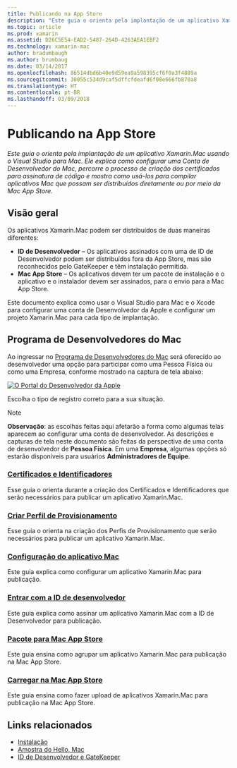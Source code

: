 ```yaml
---
title: Publicando na App Store
description: "Este guia o orienta pela implantação de um aplicativo Xamarin.Mac usando o Visual Studio para Mac. Ele explica como configurar uma Conta de Desenvolvedor do Mac, percorre o processo de criação dos certificados para assinatura de código e mostra como usá-los para compilar aplicativos Mac que possam ser distribuídos diretamente ou por meio da Mac App Store."
ms.topic: article
ms.prod: xamarin
ms.assetid: D26C5E54-EAD2-5487-264D-4263AEA1EBF2
ms.technology: xamarin-mac
author: bradumbaugh
ms.author: brumbaug
ms.date: 03/14/2017
ms.openlocfilehash: 86514dbd6b40e9d59ea9a598395cf6f0a3f4889a
ms.sourcegitcommit: 30055c534d9caf5dffcfdeafd6f08e666fb870a8
ms.translationtype: HT
ms.contentlocale: pt-BR
ms.lasthandoff: 03/09/2018
---
```

# <a name="publishing-to-the-app-store"></a>Publicando na App Store

_Este guia o orienta pela implantação de um aplicativo Xamarin.Mac usando o Visual Studio para Mac. Ele explica como configurar uma Conta de Desenvolvedor do Mac, percorre o processo de criação dos certificados para assinatura de código e mostra como usá-los para compilar aplicativos Mac que possam ser distribuídos diretamente ou por meio da Mac App Store._

## <a name="overview"></a>Visão geral

Os aplicativos Xamarin.Mac podem ser distribuídos de duas maneiras diferentes:

- **ID de Desenvolvedor** – Os aplicativos assinados com uma de ID de Desenvolvedor podem ser distribuídos fora da App Store, mas são reconhecidos pelo GateKeeper e têm instalação permitida.
- **Mac App Store** – Os aplicativos devem ter um pacote de instalação e o aplicativo e o instalador devem ser assinados, para o envio para a Mac App Store.

Este documento explica como usar o Visual Studio para Mac e o Xcode para configurar uma conta de Desenvolvedor da Apple e configurar um projeto Xamarin.Mac para cada tipo de implantação.


## <a name="mac-developer-program"></a>Programa de Desenvolvedores do Mac

Ao ingressar no [Programa de Desenvolvedores do Mac](https://developer.apple.com/devcenter/mac/) será oferecido ao desenvolvedor uma opção para participar como uma Pessoa Física ou como uma Empresa, conforme mostrado na captura de tela abaixo:

[![O Portal do Desenvolvedor da Apple](images/image1.png "O Portal do Desenvolvedor da Apple")](images/image1-large.png#lightbox)

Escolha o tipo de registro correto para a sua situação.

> [!NOTE]
> **Observação**: as escolhas feitas aqui afetarão a forma como algumas telas aparecem ao configurar uma conta de desenvolvedor. As descrições e capturas de tela neste documento são feitas da perspectiva de uma conta de desenvolvedor de **Pessoa Física**. Em uma **Empresa**, algumas opções só estarão disponíveis para usuários **Administradores de Equipe**.


### <a name="certificates-and-identifiersmacdeploy-testpublishing-to-the-app-storecertificates-identifiersmd"></a>[Certificados e Identificadores](~/mac/deploy-test/publishing-to-the-app-store/certificates-identifiers.md)

Esse guia o orienta durante a criação dos Certificados e Identificadores que serão necessários para publicar um aplicativo Xamarin.Mac.


### <a name="create-provisioning-profilemacdeploy-testpublishing-to-the-app-storeprofilesmd"></a>[Criar Perfil de Provisionamento](~/mac/deploy-test/publishing-to-the-app-store/profiles.md)

Esse guia o orienta na criação dos Perfis de Provisionamento que serão necessários para publicar um aplicativo Xamarin.Mac.


### <a name="mac-app-configurationmacdeploy-testpublishing-to-the-app-storeapp-configurationmd"></a>[Configuração do aplicativo Mac](~/mac/deploy-test/publishing-to-the-app-store/app-configuration.md)

Este guia explica como configurar um aplicativo Xamarin.Mac para publicação.


### <a name="sign-with-developer-idmacdeploy-testpublishing-to-the-app-storesigningmd"></a>[Entrar com a ID de desenvolvedor](~/mac/deploy-test/publishing-to-the-app-store/signing.md)

Este guia explica como assinar um aplicativo Xamarin.Mac com a ID de Desenvolvedor para publicação.


### <a name="bundle-for-mac-app-storemacdeploy-testpublishing-to-the-app-storebundlingmd"></a>[Pacote para Mac App Store](~/mac/deploy-test/publishing-to-the-app-store/bundling.md)

Este guia ensina como agrupar um aplicativo Xamarin.Mac para publicação na Mac App Store.


### <a name="upload-to-mac-app-storemacdeploy-testpublishing-to-the-app-storeuploadingmd"></a>[Carregar na Mac App Store](~/mac/deploy-test/publishing-to-the-app-store/uploading.md)

Este guia ensina como fazer upload de aplicativos Xamarin.Mac para publicação na Mac App Store.


## <a name="related-links"></a>Links relacionados

- [Instalação](/visualstudio/mac/installation/)
- [Amostra do Hello, Mac](~/mac/get-started/hello-mac.md)
- [ID de Desenvolvedor e GateKeeper](https://developer.apple.com/resources/developer-id/)
